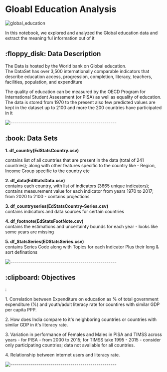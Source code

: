 <h1>Gloabl Education Analysis</h1>

![global_education](https://user-images.githubusercontent.com/43104489/121780711-326b0a80-cbbf-11eb-9bd6-b5e182331d69.png)


<p>In this notebook, we explored and analyzed the Global education data and extract the meaning ful information out of it </p>

<h2> :floppy_disk: Data Description</h2>
The Data is hosted by the World bank on Global education.</br>
The DataSet has over 3,500 internationally comparable indicators that describe education access, progression, completion, literacy, teachers, facilities, population, and expenditure </br>


The quality of education can be measured by the OECD Program for International Student Assessment (or PISA) as well as equality of education. </br>
The data is stored from 1970 to the present also few predicted values are kept in the dataset up to 2100 and more the 200 countries have participated in it


![-----------------------------------------------------](https://raw.githubusercontent.com/andreasbm/readme/master/assets/lines/rainbow.png)

<h2> :book: Data Sets</h2>
<b> 1. df_country(EdStatsCountry.csv) </b></br>
<p>contains list of all countries that are present in the data (total of 241 countries); along with other features specific to the country like - Region, Income Group specific to the country etc</p>

<p><b>2. df_data(EdStatsData.csv)</b> </br>
contains each country, with list of indicators (3665 unique indicators); contains measurement value for each indicator from years 1970 to 2017; from 2020 to 2100 - contains projections</p>

<p><b>3. df_countryseries(EdStatsCountry-Series.csv)</b></br>
contains indicators and data sources for certain countries</p>

<p><b>4. df_footnote(EdStatsFootNote.csv)</b><br>
 contains the estimations and uncertainty bounds for each year - looks like some years are missing</p>
 
 <p><b>5. df_StatsSeries(EDStatsSeries.csv) </b></br>
 contains Series Code along with Topics for each Indicator Plus their long & sort definations</p>

![-----------------------------------------------------](https://raw.githubusercontent.com/andreasbm/readme/master/assets/lines/rainbow.png)

<h2> :clipboard: Objectives</h2>

<p>:</p>

<p>1. Correlation between Expenditure on education as % of total government expenditure (%) and youth/adult literacy rate for countires with similar GDP per capita PPP.</p>

<p>2. How does India compare to it's neighboring countries or countries with similar GDP in it's literacy rate.</p>

<p>3. Variation in performance of Females and Males in PISA and TIMSS across years - for PISA - from 2000 to 2015; for TIMSS take 1995 - 2015 - consider only participating countries; data not available for all countries.</p>

<p>4. Relationship between internet users and literacy rate.</p>

![-----------------------------------------------------](https://raw.githubusercontent.com/andreasbm/readme/master/assets/lines/rainbow.png)

